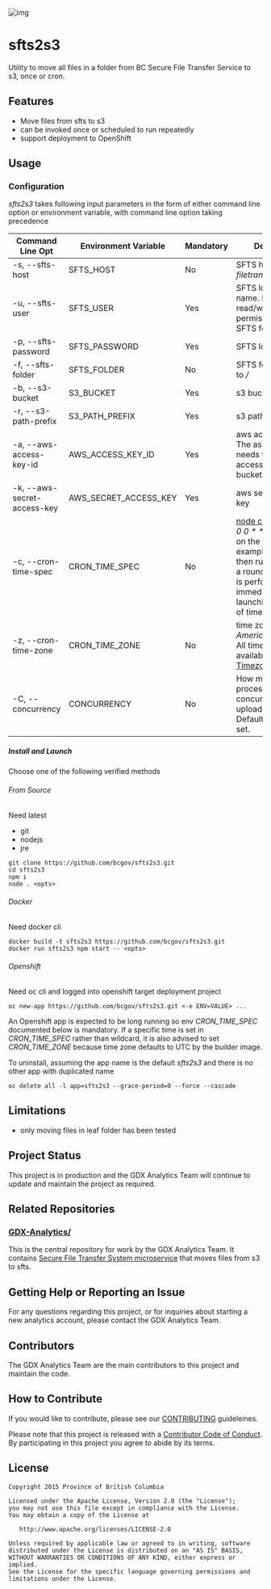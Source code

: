 ![img](https://img.shields.io/badge/Lifecycle-Stable-97ca00)
# sfts2s3
Utility to move all files in a folder from BC Secure File Transfer Service to s3, once or cron. 

## Features
 
* Move files from sfts to s3
* can be invoked once or scheduled to run repeatedly
* support deployment to OpenShift
 
## Usage
### Configuration
*sfts2s3* takes following input parameters in the form of either command line option or environment variable, with command line option taking precedence

| Command Line Opt           | Environment Variable  | Mandatory | Description                                                                                                    |
|----------------------------|-----------------------|-----------|----------------------------------------------------------------------------------------------------------------|
| -s, --sfts-host|SFTS_HOST|No|SFTS host. Default to *filetransfer.gov.bc.ca*
|-u, --sfts-user|SFTS_USER|Yes|SFTS login user name. Need to have read/write permission to the SFTS folder.
|-p, --sfts-password|SFTS_PASSWORD|Yes|SFTS login password
|-f, --sfts-folder|SFTS_FOLDER|No|SFTS folder. Default to */*
| -b, --s3-bucket             | S3_BUCKET             | Yes       | s3 bucket                                                                                                      |
| -r, --s3-path-prefix        | S3_PATH_PREFIX        | Yes       | s3 path prefix                                                                                                 |
| -a, --aws-access-key-id     | AWS_ACCESS_KEY_ID     | Yes       | aws access key id. The associated user needs to have write access to the S3 bucket path.|
| -k, --aws-secret-access-key | AWS_SECRET_ACCESS_KEY | Yes       | aws secret access key|
| -c, --cron-time-spec        | CRON_TIME_SPEC        | No        | [node cron patterns](https://github.com/kelektiv/node-cron#available-cron-patterns). *0 0 \* \* \* \** as hourly on the hour, for example. If not set then run once. If set, a round of operation is performed immediately upon launching regardless of time spec. |
| -z, --cron-time-zone        | CRON_TIME_ZONE        | No        | time zone such as *America/Vancouver*. All time zones are available at [Moment Timezone](http://momentjs.com/timezone/).  |
| -C, --concurrency        | CONCURRENCY        | No        | How many files are processed concurrently when uploading to S3? Default to 10 if not set. |

##### Install and Launch
Choose one of the following verified methods

###### From Source
Need latest 
  * git
  * nodejs
  * jre

```
git clone https://github.com/bcgov/sfts2s3.git
cd sfts2s3
npm i
node . <opts>
```

###### Docker
Need docker cli

```
docker build -t sfts2s3 https://github.com/bcgov/sfts2s3.git
docker run sfts2s3 npm start -- <opts>
```

###### Openshift
Need oc cli and logged into openshift target deployment project

```
oc new-app https://github.com/bcgov/sfts2s3.git <-e ENV=VALUE> ...
```
An Openshift app is expected to be long running so env *CRON_TIME_SPEC* documented below is mandatory. If a specific time is set in *CRON_TIME_SPEC* rather than wildcard, it is also advised to set *CRON_TIME_ZONE* because time zone defaults to UTC by the builder image.

To uninstall, assuming the app name is the default *sfts2s3* and there is no other app with duplicated name

```
oc delete all -l app=sfts2s3 --grace-period=0 --force --cascade
```

## Limitations

  * only moving files in leaf folder has been tested

## Project Status
 
This project is in production and the GDX Analytics Team will continue to update and maintain the project as required.
 
## Related Repositories
 
### [GDX-Analytics/](https://github.com/bcgov/GDX-Analytics)
 
This is the central repository for work by the GDX Analytics Team. It contains [Secure File Transfer System microservice](https://github.com/bcgov/GDX-Analytics/tree/master/microservices/sfts) that moves files from s3 to sfts.
 
## Getting Help or Reporting an Issue
 
For any questions regarding this project, or for inquiries about starting a new analytics account, please contact the GDX Analytics Team.

## Contributors

The GDX Analytics Team are the main contributors to this project and maintain the code.

## How to Contribute

If you would like to contribute, please see our [CONTRIBUTING](CONTRIBUTING.md) guideleines.

Please note that this project is released with a [Contributor Code of Conduct](CODE_OF_CONDUCT.md). By participating in this project you agree to abide by its terms.

## License

```
Copyright 2015 Province of British Columbia
 
Licensed under the Apache License, Version 2.0 (the "License");
you may not use this file except in compliance with the License.
You may obtain a copy of the License at
 
   http://www.apache.org/licenses/LICENSE-2.0
 
Unless required by applicable law or agreed to in writing, software
distributed under the License is distributed on an "AS IS" BASIS,
WITHOUT WARRANTIES OR CONDITIONS OF ANY KIND, either express or implied.
See the License for the specific language governing permissions and limitations under the License.
```
